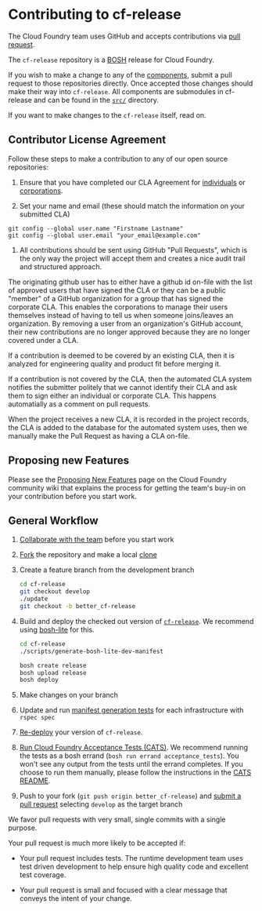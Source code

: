 # Contributing to cf-release

The Cloud Foundry team uses GitHub and accepts contributions via
[pull request](https://help.github.com/articles/using-pull-requests).

The `cf-release` repository is a [BOSH](https://github.com/cloudfoundry/bosh)
release for Cloud Foundry.

If you wish to make a change to any of the [components](https://github.com/cloudfoundry/cf-release#cloud-foundry-components-v2),
submit a pull request to those repositories directly. Once accepted those changes
should make their way into `cf-release`. All components are submodules in cf-release
and can be found in the [`src/`](https://github.com/cloudfoundry/cf-release/tree/master/src)
directory.

If you want to make changes to the `cf-release` itself, read on.

## Contributor License Agreement

Follow these steps to make a contribution to any of our open source repositories:

1. Ensure that you have completed our CLA Agreement for
  [individuals](http://www.cloudfoundry.org/individualcontribution.pdf) or
  [corporations](http://www.cloudfoundry.org/corpcontribution.pdf).

1. Set your name and email (these should match the information on your submitted CLA)
  ```
  git config --global user.name "Firstname Lastname"
  git config --global user.email "your_email@example.com"
  ```

1. All contributions should be sent using GitHub "Pull Requests", which is the only way the project will accept them
  and creates a nice audit trail and structured approach.

The originating github user has to either have a github id on-file with the list of approved users that have signed
the CLA or they can be a public "member" of a GitHub organization for a group that has signed the corporate CLA.
This enables the corporations to manage their users themselves instead of having to tell us when someone joins/leaves
an organization. By removing a user from an organization's GitHub account, their new contributions are no longer
approved because they are no longer covered under a CLA.

If a contribution is deemed to be covered by an existing CLA, then it is analyzed for engineering quality and product
fit before merging it.

If a contribution is not covered by the CLA, then the automated CLA system notifies the submitter politely that we
cannot identify their CLA and ask them to sign either an individual or corporate CLA. This happens automatially as a
comment on pull requests.

When the project receives a new CLA, it is recorded in the project records, the CLA is added to the database for the
automated system uses, then we manually make the Pull Request as having a CLA on-file.

## Proposing new Features
Please see the [Proposing New Features](https://github.com/cloudfoundry-community/cf-docs-contrib/wiki/Proposing-New-Features) page on the Cloud Foundry community wiki that explains the process for getting the team's buy-in on your contribution before you start work.

## General Workflow

1. [Collaborate with the team](https://github.com/cloudfoundry-community/cf-docs-contrib/wiki/Proposing-New-Features) before you start work
1. [Fork](https://help.github.com/articles/fork-a-repo) the repository and make a local [clone](https://help.github.com/articles/fork-a-repo#step-2-create-a-local-clone-of-your-fork)
1. Create a feature branch from the development branch

   ```bash
   cd cf-release
   git checkout develop
   ./update
   git checkout -b better_cf-release

   ```
1. Build and deploy the checked out version of
   [`cf-release`](http://docs.cloudfoundry.org/bosh/create-release.html#dev-release). We recommend using 
   [bosh-lite](https://github.com/cloudfoundry/bosh-lite) for this.

   ```bash
   cd cf-release
   ./scripts/generate-bosh-lite-dev-manifest
   
   bosh create release
   bosh upload release
   bosh deploy
   ```
1. Make changes on your branch
1. Update and run [manifest generation tests](spec) for each infrastructure with `rspec spec`
1. [Re-deploy](http://docs.cloudfoundry.org/deploying/) your version of `cf-release`.
1. [Run Cloud Foundry Acceptance Tests (CATS)](https://github.com/cloudfoundry/cf-acceptance-tests).  We recommend
   running the tests as a bosh errand (`bosh run errand acceptance_tests`). You won't see any output from the tests 
   until the errand completes.  If you choose to run them manually, please follow the instructions in the
   [CATS README](https://github.com/cloudfoundry/cf-acceptance-tests/blob/master/README.md).
1. Push to your fork (`git push origin better_cf-release`) and
   [submit a pull request](https://help.github.com/articles/creating-a-pull-request)
   selecting `develop` as the target branch

We favor pull requests with very small, single commits with a single purpose.

Your pull request is much more likely to be accepted if:

* Your pull request includes tests. The runtime development team uses test driven development to help ensure high
  quality code and excellent test coverage.

* Your pull request is small and focused with a clear message that conveys the intent of your change.
